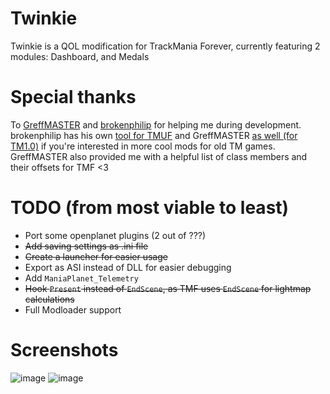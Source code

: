 # Twinkie
Twinkie is a QOL modification for TrackMania Forever, currently featuring 2 modules: Dashboard, and Medals

# Special thanks
To [GreffMASTER](https://github.com/GreffMASTER) and [brokenphilip](https://github.com/brokenphilip) for helping me during development. brokenphilip has his own [tool for TMUF](https://github.com/BulbToys/TMUF) and GreffMASTER [as well (for TM1.0)](https://github.com/GreffMASTER/TMStuff) if you're interested in more cool mods for old TM games.
GreffMASTER also provided me with a helpful list of class members and their offsets for TMF <3

# TODO (from most viable to least)
- Port some openplanet plugins (2 out of ???)
- ~~Add saving settings as .ini file~~
- ~~Create a launcher for easier usage~~
- Export as ASI instead of DLL for easier debugging
- Add `ManiaPlanet_Telemetry`
- ~~Hook `Present` instead of `EndScene`, as TMF uses `EndScene` for lightmap calculations~~
- Full Modloader support

# Screenshots
![image](https://github.com/user-attachments/assets/583ebe11-5d90-4636-9c61-22d5825df31a)
![image](https://github.com/user-attachments/assets/0647711c-cb47-4e02-90fc-58588d575e93)
